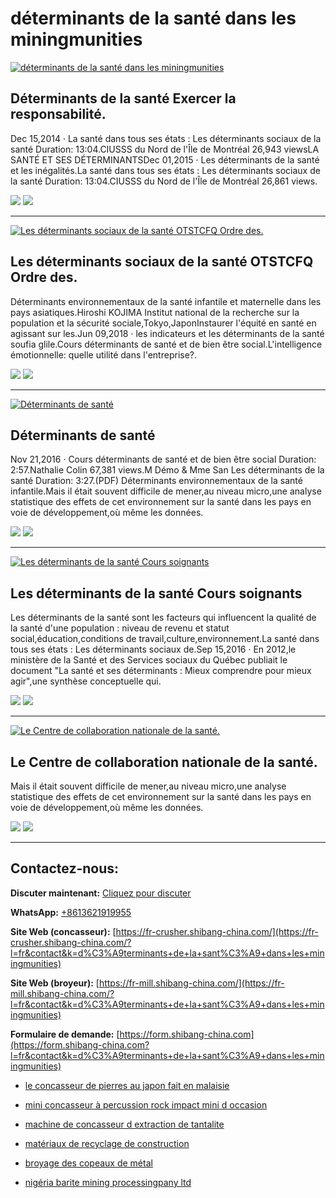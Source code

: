 # déterminants de la santé dans les miningmunities

<a href="https://swt.shibang-china.com/?l=fr&img&k=d%C3%A9terminants+de+la+sant%C3%A9+dans+les+miningmunities" target="_blank">![déterminants de la santé dans les miningmunities](http://static.shibang-china.com/all-800x300/836.jpg)</a>

## Déterminants de la santé Exercer la responsabilité.
Dec 15,2014 · La santé dans tous ses états : Les déterminants sociaux de la santé Duration: 13:04.CIUSSS du Nord de l'Île de Montréal 26,943 viewsLA SANTÉ ET SES DÉTERMINANTSDec 01,2015 · Les déterminants de la santé et les inégalités.La santé dans tous ses états : Les déterminants sociaux de la santé Duration: 13:04.CIUSSS du Nord de l'Île de Montréal 26,861 views.


<a href="https://whatsapp.shibangsoft.com/WhatsApp.php" target="_blank" title="WhatsApp">![](http://static.shibang-china.com/icon/whatsapp.png)</a> <a href="https://swt.shibang-china.com/?l=fr&icon&k=d%C3%A9terminants+de+la+sant%C3%A9+dans+les+miningmunities" target="_blank">![](http://static.shibang-china.com/icon/chat-fr.png)</a>

---

<a href="https://swt.shibang-china.com/?l=fr&img&k=d%C3%A9terminants+de+la+sant%C3%A9+dans+les+miningmunities" target="_blank">![Les déterminants sociaux de la santé OTSTCFQ Ordre des.](http://static.shibang-china.com/all-800x300/785.jpg)</a>

## Les déterminants sociaux de la santé OTSTCFQ Ordre des.
Déterminants environnementaux de la santé infantile et maternelle dans les pays asiatiques.Hiroshi KOJIMA Institut national de la recherche sur la population et la sécurité sociale,Tokyo,JaponInstaurer l'équité en santé en agissant sur les.Jun 09,2018 · les indicateurs et les déterminants de la santé soufia glile.Cours déterminants de santé et de bien être social.L'intelligence émotionnelle: quelle utilité dans l'entreprise?.


<a href="https://whatsapp.shibangsoft.com/WhatsApp.php" target="_blank" title="WhatsApp">![](http://static.shibang-china.com/icon/whatsapp.png)</a> <a href="https://swt.shibang-china.com/?l=fr&icon&k=d%C3%A9terminants+de+la+sant%C3%A9+dans+les+miningmunities" target="_blank">![](http://static.shibang-china.com/icon/chat-fr.png)</a>

---

<a href="https://swt.shibang-china.com/?l=fr&img&k=d%C3%A9terminants+de+la+sant%C3%A9+dans+les+miningmunities" target="_blank">![Déterminants de santé](http://static.shibang-china.com/all-800x300/1234.jpg)</a>

## Déterminants de santé
Nov 21,2016 · Cours déterminants de santé et de bien être social Duration: 2:57.Nathalie Colin 67,381 views.M Démo & Mme San Les déterminants de la santé Duration: 3:27.(PDF) Déterminants environnementaux de la santé infantile.Mais il était souvent difficile de mener,au niveau micro,une analyse statistique des effets de cet environnement sur la santé dans les pays en voie de développement,où même les données.


<a href="https://whatsapp.shibangsoft.com/WhatsApp.php" target="_blank" title="WhatsApp">![](http://static.shibang-china.com/icon/whatsapp.png)</a> <a href="https://swt.shibang-china.com/?l=fr&icon&k=d%C3%A9terminants+de+la+sant%C3%A9+dans+les+miningmunities" target="_blank">![](http://static.shibang-china.com/icon/chat-fr.png)</a>

---

<a href="https://swt.shibang-china.com/?l=fr&img&k=d%C3%A9terminants+de+la+sant%C3%A9+dans+les+miningmunities" target="_blank">![Les déterminants de la santé Cours soignants](http://static.shibang-china.com/all-800x300/134.jpg)</a>

## Les déterminants de la santé Cours soignants
Les déterminants de la santé sont les facteurs qui influencent la qualité de la santé d'une population : niveau de revenu et statut social,éducation,conditions de travail,culture,environnement.La santé dans tous ses états : Les déterminants sociaux de.Sep 15,2016 · En 2012,le ministère de la Santé et des Services sociaux du Québec publiait le document "La santé et ses déterminants : Mieux comprendre pour mieux agir",une synthèse conceptuelle qui.


<a href="https://whatsapp.shibangsoft.com/WhatsApp.php" target="_blank" title="WhatsApp">![](http://static.shibang-china.com/icon/whatsapp.png)</a> <a href="https://swt.shibang-china.com/?l=fr&icon&k=d%C3%A9terminants+de+la+sant%C3%A9+dans+les+miningmunities" target="_blank">![](http://static.shibang-china.com/icon/chat-fr.png)</a>

---

<a href="https://swt.shibang-china.com/?l=fr&img&k=d%C3%A9terminants+de+la+sant%C3%A9+dans+les+miningmunities" target="_blank">![Le Centre de collaboration nationale de la santé.](http://static.shibang-china.com/all-800x300/645.jpg)</a>

## Le Centre de collaboration nationale de la santé.
Mais il était souvent difficile de mener,au niveau micro,une analyse statistique des effets de cet environnement sur la santé dans les pays en voie de développement,où même les données.

<a href="https://whatsapp.shibangsoft.com/WhatsApp.php" target="_blank" title="WhatsApp">![](http://static.shibang-china.com/icon/whatsapp.png)</a> <a href="https://swt.shibang-china.com/?l=fr&icon&k=d%C3%A9terminants+de+la+sant%C3%A9+dans+les+miningmunities" target="_blank">![](http://static.shibang-china.com/icon/chat-fr.png)</a>

---
## Contactez-nous:

**Discuter maintenant:** [Cliquez pour discuter](https://swt.shibang-china.com?l=fr&contact&k=d%C3%A9terminants+de+la+sant%C3%A9+dans+les+miningmunities)

**WhatsApp:**  [+8613621919955](https://whatsapp.shibangsoft.com/WhatsApp.php)

**Site Web (concasseur):** [https://fr-crusher.shibang-china.com/](https://fr-crusher.shibang-china.com/?l=fr&contact&k=d%C3%A9terminants+de+la+sant%C3%A9+dans+les+miningmunities)

**Site Web (broyeur):** [https://fr-mill.shibang-china.com/](https://fr-mill.shibang-china.com/?l=fr&contact&k=d%C3%A9terminants+de+la+sant%C3%A9+dans+les+miningmunities)

**Formulaire de demande:** [https://form.shibang-china.com](https://form.shibang-china.com?l=fr&contact&k=d%C3%A9terminants+de+la+sant%C3%A9+dans+les+miningmunities)

* [le concasseur de pierres au japon fait en malaisie](../2/le%20concasseur%20de%20pierres%20au%20japon%20fait%20en%20malaisie.md)

* [mini concasseur à percussion rock impact mini d occasion](../8/mini%20concasseur%20%C3%A0%20percussion%20rock%20impact%20mini%20d%20occasion.md)

* [machine de concasseur d extraction de tantalite](../1/machine%20de%20concasseur%20d%20extraction%20de%20tantalite.md)

* [matériaux de recyclage de construction](../4/mat%C3%A9riaux%20de%20recyclage%20de%20construction.md)

* [broyage des copeaux de métal](../7/broyage%20des%20copeaux%20de%20m%C3%A9tal.md)

* [nigéria barite mining processingpany ltd](../3/nig%C3%A9ria%20barite%20mining%20processingpany%20ltd.md)